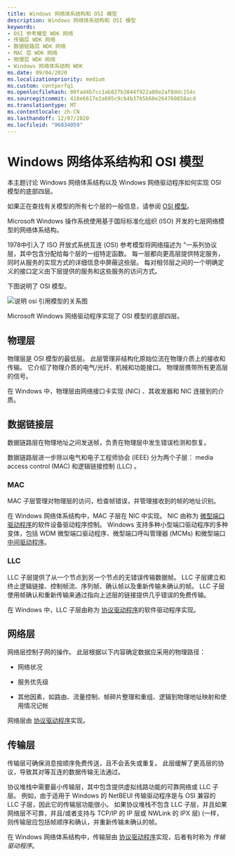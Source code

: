 ```yaml
---
title: Windows 网络体系结构和 OSI 模型
description: Windows 网络体系结构和 OSI 模型
keywords:
- OSI 参考模型 WDK 网络
- 传输层 WDK 网络
- 数据链路层 WDK 网络
- MAC 层 WDK 网络
- 物理层 WDK 网络
- Windows 网络体系结构 WDK
ms.date: 09/04/2020
ms.localizationpriority: medium
ms.custom: contperfq1
ms.openlocfilehash: 00fad4b7cc1ab827b3844f922a88e2af8ddc154c
ms.sourcegitcommit: 418e6617e2a695c9cb4b37b5b60e264760858acd
ms.translationtype: MT
ms.contentlocale: zh-CN
ms.lasthandoff: 12/07/2020
ms.locfileid: "96834059"
---
```

# <a name="windows-network-architecture-and-the-osi-model"></a>Windows 网络体系结构和 OSI 模型

本主题讨论 Windows 网络体系结构以及 Windows 网络驱动程序如何实现 OSI 模型的底部四层。

如果正在查找有关模型的所有七个层的一般信息，请参阅 [OSI 模型](https://en.wikipedia.org/wiki/OSI_model)。

Microsoft Windows 操作系统使用基于国际标准化组织 (ISO) 开发的七层网络模型的网络体系结构。 

1978中引入了 ISO 开放式系统互连 (OSI) 参考模型将网络描述为 "一系列协议层，其中包含分配给每个层的一组特定函数。 每一层都向更高层提供特定服务，同时从服务的实现方式的详细信息中屏蔽这些层。 每对相邻层之间的一个明确定义的接口定义由下层提供的服务和这些服务的访问方式。 

下图说明了 OSI 模型。

![说明 osi 引用模型的关系图](images/101osi.png)

Microsoft Windows 网络驱动程序实现了 OSI 模型的底部四层。

## <a name="physical-layer"></a>物理层  
物理层是 OSI 模型的最低层。 此层管理非结构化原始位流在物理介质上的接收和传输。 它介绍了物理介质的电气/光纤、机械和功能接口。 物理层携带所有更高层的信号。 

在 Windows 中，物理层由网络接口卡实现 (NIC) 、其收发器和 NIC 连接到的介质。

## <a name="data-link-layer"></a>数据链接层  

数据链路层在物理地址之间发送帧，负责在物理层中发生错误检测和恢复。 

数据链路层进一步除以电气和电子工程师协会 (IEEE) 分为两个子层： media access control (MAC) 和逻辑链接控制 (LLC) 。

### <a name="mac"></a>MAC

MAC 子层管理对物理层的访问，检查帧错误，并管理接收到的帧的地址识别。

在 Windows 网络体系结构中，MAC 子层在 NIC 中实现。 NIC 由称为 [微型端口驱动程序](ndis-miniport-drivers2.md)的软件设备驱动程序控制。 Windows 支持多种小型端口驱动程序的多种变体，包括 WDM 微型端口驱动程序、微型端口呼叫管理器 (MCMs) 和微型端口 [中间驱动程序](ndis-intermediate-drivers.md)。

### <a name="llc"></a>LLC

LLC 子层提供了从一个节点到另一个节点的无错误传输数据帧。 LLC 子层建立和终止逻辑链接、控制帧流、序列帧、确认帧以及重新传输未确认的帧。 LLC 子层使用帧确认和重新传输来通过指向上述层的链接提供几乎错误的免费传输。

在 Windows 中，LLC 子层由称为 [协议驱动程序](./roadmap-for-developing-ndis-protocol-drivers.md)的软件驱动程序实现。

## <a name="network-layer"></a>网络层
网络层控制子网的操作。 此层根据以下内容确定数据应采用的物理路径：

-   网络状况

-   服务优先级

-   其他因素，如路由、流量控制、帧碎片整理和重组、逻辑到物理地址映射和使用情况记帐

网络层由 [协议驱动程序](./roadmap-for-developing-ndis-protocol-drivers.md)实现。

## <a name="transport-layer"></a>传输层

传输层可确保消息按顺序免费传送，且不会丢失或重复。 此层缓解了更高层的协议，导致其对等互连的数据传输无法通过。 

协议堆栈中需要最小传输层，其中包含提供虚拟线路功能的可靠网络或 LLC 子层。 例如，由于适用于 Windows 的 NetBEUI 传输驱动程序是与 OSI 兼容的 LLC 子层，因此它的传输层功能很小。 如果协议堆栈不包含 LLC 子层，并且如果网络层不可靠，并且/或者支持与 TCP/IP 的 IP 层或 NWLink 的 IPX 层)  (一样，则传输层应包括帧顺序和确认，并重新传输未确认的帧。

在 Windows 网络体系结构中，传输层由 [协议驱动程序](./roadmap-for-developing-ndis-protocol-drivers.md)实现，后者有时称为 *传输驱动程序*。

 

